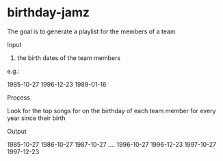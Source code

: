 # birthday-jamz

The goal is to generate a playlist for the members of a team

Input

1. the birth dates of the team members

e.g.:

1985-10-27
1996-12-23
1989-01-16

Process

Look for the top songs for on the birthday of each team member for every year since their birth

Output

1985-10-27
1986-10-27
1987-10-27
....
1996-10-27
1996-12-23
1997-10-27
1997-12-23
